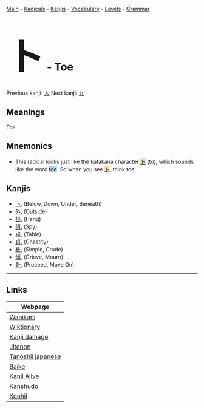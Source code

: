 <style> bigfont {font-size: 100px}</style>
[Main](../README.md) -
[Radicals](../radicals.md) -
[Kanjis](../kanjis.md) -
[Vocabulary](../vocabulary.md) -
[Levels](../levels.md) -
[Grammar](../grammar.md)
# <bigfont> ト</bigfont> - Toe 

Previous kanji: [人](人.md) Next kanji: [九](九.md) 

## Meanings
 Toe
## Mnemonics
 * This radical looks just like the katakana character <span style="background-color:#fed8b1"> [ト](https://jisho.org/search/ト)</span> (to), which sounds like the word <span style="background-color:#ADD8E6"> toe</span>. So when you see <span style="background-color:#fed8b1"> [ト](https://jisho.org/search/ト)</span>, think toe.


## Kanjis
 * [下](../kanjis/下.md), (Below, Down, Under, Beneath)
* [外](../kanjis/外.md), (Outside)
* [掛](../kanjis/掛.md), (Hang)
* [偵](../kanjis/偵.md), (Spy)
* [卓](../kanjis/卓.md), (Table)
* [貞](../kanjis/貞.md), (Chastity)
* [朴](../kanjis/朴.md), (Simple, Crude)
* [悼](../kanjis/悼.md), (Grieve, Mourn)
* [赴](../kanjis/赴.md), (Proceed, Move On)



---

## Links 

| Webpage |
| --- |
| [Wanikani          ](https://www.wanikani.com/kanji/ト) |
| [Wiktionary        ](https://en.wiktionary.org/wiki/ト) |
| [Kanji damage      ](http://www.kanjidamage.com/kanji/search?utf8=✓&q=ト) |
| [Jitenon           ](https://jitenon.com/kanji/ト) |
| [Tanoshii japanese ](https://www.tanoshiijapanese.com/dictionary/kanji.cfm?k=ト) |
| [Baike             ](https://baike.baidu.com/item/ト) |
| [Kanji Alive       ](https://app.kanjialive.com/ト) |
| [Kanshudo          ](https://www.kanshudo.com/searchmn?q=ト) |
| [Koohii            ](https://kanji.koohii.com/study/kanji/ト) |
